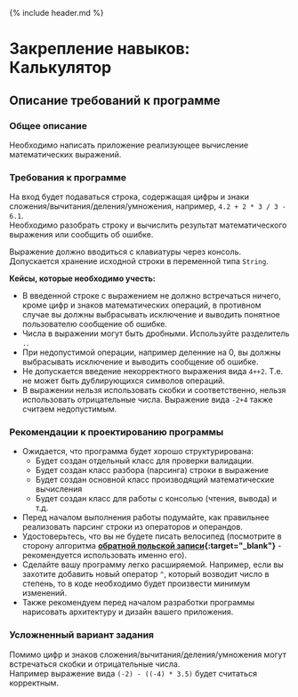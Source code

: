 {% include header.md %}

Закрепление навыков: Калькулятор
===

Описание требований к программе
---------------------
### Общее описание
Необходимо написать приложение реализующее вычисление математических выражений.

### Требования к программе
На вход будет подаваться строка, содержащая цифры и знаки сложения/вычитания/деления/умножения, например, `4.2 + 2 * 3 / 3 - 6.1`.  
Необходимо разобрать строку и вычислить результат математического выражения или сообщить об ошибке. 

Выражение должно вводиться с клавиатуры через консоль.  
Допускается хранение исходной строки в переменной типа `String`.

**Кейсы, которые необходимо учесть:**
+ В введенной строке с выражением не должно встречаться ничего, кроме цифр и знаков математических операций, в 
противном случае вы должны выбрасывать исключение и выводить понятное пользователю сообщение об ошибке.
+ Числа в выражении могут быть дробными. Используйте разделитель `.`.
+ При недопустимой операции, например деленние на 0, вы должны выбрасывать исключение и выводить сообщение об ошибке.
+ Не допускается введение некорректного выражения вида `4++2`. Т.е. не может быть дублирующихся символов операций.
+ В выражении нельзя использовать скобки и соответственно, нельзя использовать отрицательные числа. Выражение вида `-2+4` также считаем недопустимым.

### Рекомендации к проектированию программы
+ Ожидается, что программа будет хорошо структурирована:
  + Будет создан отдельный класс для проверки валидации.
  + Будет создан класс разбора (парсинга) строки в выражение 
  + Будет создан основной класс производящий математические вычисления
  + Будет создан класс для работы с консолью (чтения, вывода) и т.д.
+ Перед началом выполнения работы подумайте, как правильнее реализовать парсинг строки из операторов и операндов.
+ Удостоверьтесь, что вы не будете писать велосипед (посмотрите в сторону алгоритма **[обратной польской записи](https://ru.wikipedia.org/wiki/%D0%9E%D0%B1%D1%80%D0%B0%D1%82%D0%BD%D0%B0%D1%8F_%D0%BF%D0%BE%D0%BB%D1%8C%D1%81%D0%BA%D0%B0%D1%8F_%D0%B7%D0%B0%D0%BF%D0%B8%D1%81%D1%8C){:target="_blank"}** - рекомендуется использовать именно его).
+ Сделайте вашу программу легко расширяемой. Например, если вы захотите добавить новый оператор `^`, который возводит 
число в степень, то в коде необходимо будет произвести минимум изменений.
+ Также рекомендуем перед началом разработки программы нарисовать архитектуру и дизайн вашего приложения.

### Усложненный вариант задания
Помимо цифр и знаков сложения/вычитания/деления/умножения могут встречаться скобки и отрицательные числа.  
Например выражение вида `(-2) - ((-4) * 3.5)` будет считаться корректным.
